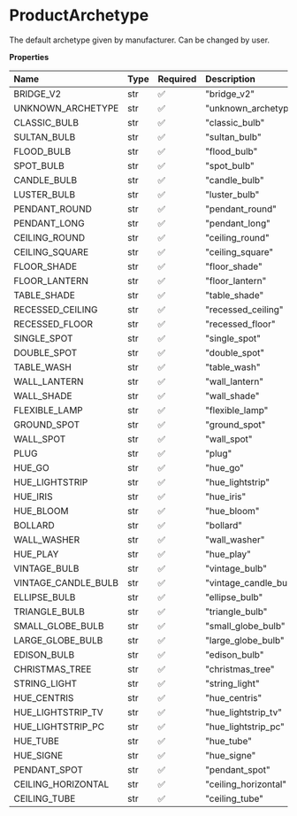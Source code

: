 # ProductArchetype

The default archetype given by manufacturer. Can be changed by user.

**Properties**

| Name                | Type | Required | Description           |
| :------------------ | :--- | :------- | :-------------------- |
| BRIDGE_V2           | str  | ✅       | "bridge_v2"           |
| UNKNOWN_ARCHETYPE   | str  | ✅       | "unknown_archetype"   |
| CLASSIC_BULB        | str  | ✅       | "classic_bulb"        |
| SULTAN_BULB         | str  | ✅       | "sultan_bulb"         |
| FLOOD_BULB          | str  | ✅       | "flood_bulb"          |
| SPOT_BULB           | str  | ✅       | "spot_bulb"           |
| CANDLE_BULB         | str  | ✅       | "candle_bulb"         |
| LUSTER_BULB         | str  | ✅       | "luster_bulb"         |
| PENDANT_ROUND       | str  | ✅       | "pendant_round"       |
| PENDANT_LONG        | str  | ✅       | "pendant_long"        |
| CEILING_ROUND       | str  | ✅       | "ceiling_round"       |
| CEILING_SQUARE      | str  | ✅       | "ceiling_square"      |
| FLOOR_SHADE         | str  | ✅       | "floor_shade"         |
| FLOOR_LANTERN       | str  | ✅       | "floor_lantern"       |
| TABLE_SHADE         | str  | ✅       | "table_shade"         |
| RECESSED_CEILING    | str  | ✅       | "recessed_ceiling"    |
| RECESSED_FLOOR      | str  | ✅       | "recessed_floor"      |
| SINGLE_SPOT         | str  | ✅       | "single_spot"         |
| DOUBLE_SPOT         | str  | ✅       | "double_spot"         |
| TABLE_WASH          | str  | ✅       | "table_wash"          |
| WALL_LANTERN        | str  | ✅       | "wall_lantern"        |
| WALL_SHADE          | str  | ✅       | "wall_shade"          |
| FLEXIBLE_LAMP       | str  | ✅       | "flexible_lamp"       |
| GROUND_SPOT         | str  | ✅       | "ground_spot"         |
| WALL_SPOT           | str  | ✅       | "wall_spot"           |
| PLUG                | str  | ✅       | "plug"                |
| HUE_GO              | str  | ✅       | "hue_go"              |
| HUE_LIGHTSTRIP      | str  | ✅       | "hue_lightstrip"      |
| HUE_IRIS            | str  | ✅       | "hue_iris"            |
| HUE_BLOOM           | str  | ✅       | "hue_bloom"           |
| BOLLARD             | str  | ✅       | "bollard"             |
| WALL_WASHER         | str  | ✅       | "wall_washer"         |
| HUE_PLAY            | str  | ✅       | "hue_play"            |
| VINTAGE_BULB        | str  | ✅       | "vintage_bulb"        |
| VINTAGE_CANDLE_BULB | str  | ✅       | "vintage_candle_bulb" |
| ELLIPSE_BULB        | str  | ✅       | "ellipse_bulb"        |
| TRIANGLE_BULB       | str  | ✅       | "triangle_bulb"       |
| SMALL_GLOBE_BULB    | str  | ✅       | "small_globe_bulb"    |
| LARGE_GLOBE_BULB    | str  | ✅       | "large_globe_bulb"    |
| EDISON_BULB         | str  | ✅       | "edison_bulb"         |
| CHRISTMAS_TREE      | str  | ✅       | "christmas_tree"      |
| STRING_LIGHT        | str  | ✅       | "string_light"        |
| HUE_CENTRIS         | str  | ✅       | "hue_centris"         |
| HUE_LIGHTSTRIP_TV   | str  | ✅       | "hue_lightstrip_tv"   |
| HUE_LIGHTSTRIP_PC   | str  | ✅       | "hue_lightstrip_pc"   |
| HUE_TUBE            | str  | ✅       | "hue_tube"            |
| HUE_SIGNE           | str  | ✅       | "hue_signe"           |
| PENDANT_SPOT        | str  | ✅       | "pendant_spot"        |
| CEILING_HORIZONTAL  | str  | ✅       | "ceiling_horizontal"  |
| CEILING_TUBE        | str  | ✅       | "ceiling_tube"        |

<!-- This file was generated by liblab | https://liblab.com/ -->
